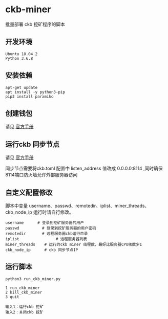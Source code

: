 # ckb-miner
批量部署 ckb 挖矿程序的脚本

## 开发环境
```
Ubuntu 18.04.2
Python 3.6.8
```
## 安装依赖
```
apt-get update
apt install -y python3-pip 
pip3 install paramiko
```
## 创建钱包

请见 [官方手册](https://docs.nervos.org/getting-started/wallet)

## 运行ckb 同步节点

请见 [官方手册](https://docs.nervos.org/getting-started/run-node)

同步节点需要将ckb.toml 配置中 listen_address 值改成 0.0.0.0:8114 ,同时确保8114端口防火墙允许外部服务器访问

## 自定义配置修改
脚本中变量 username、passwd、remotedir、iplist、miner_threads、ckb_node_ip 运行时请自行修改。
```
username      # 登录到挖矿服务器的用户
passwd          # 登录到挖矿服务器的用户密码
remotedir       # 远程服务器ckb运行目录
iplist                # 远程服务器列表 
miner_threads    # 运行的ckb miner 线程数，最好比服务器CPU核数少1 
ckb_node_ip      # ckb 同步节点IP
```
## 运行脚本
```
python3 run_ckb_miner.py 

1 run_ckb_miner
2 kill_ckb_miner
3 quit

输入1：运行ckb 挖矿
输入2：关闭ckb 挖矿
```

